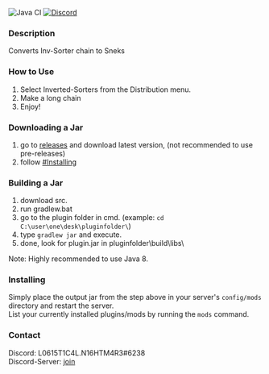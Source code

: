 ![Java CI](https://github.com/L0615T1C5-216AC-9437/Auto-Snek/workflows/Java%20CI/badge.svg)
[![Discord](https://img.shields.io/discord/519293558599974912.svg)](http://cn-discord.ddns.net)  
### Description
Converts Inv-Sorter chain to Sneks

### How to Use
1) Select Inverted-Sorters from the Distribution menu.  
2) Make a long chain  
3) Enjoy!

### Downloading a Jar
1) go to [releases](https://github.com/L0615T1C5-216AC-9437/Auto-Snek/releases) and download latest version, (not recommended to use pre-releases)
2) follow [#Installing](https://github.com/L0615T1C5-216AC-9437/Auto-Snek#installing)

### Building a Jar

1) download src.
2) run gradlew.bat
3) go to the plugin folder in cmd. (example: `cd C:\user\one\desk\pluginfolder\`)
4) type `gradlew jar` and execute.
5) done, look for plugin.jar in pluginfolder\build\libs\

Note: Highly recommended to use Java 8.

### Installing

Simply place the output jar from the step above in your server's `config/mods` directory and restart the server.  
List your currently installed plugins/mods by running the `mods` command.

### Contact
Discord: L0615T1C4L.N16HTM4R3#6238  
Discord-Server: [join](http://cn-discord.ddns.net )
